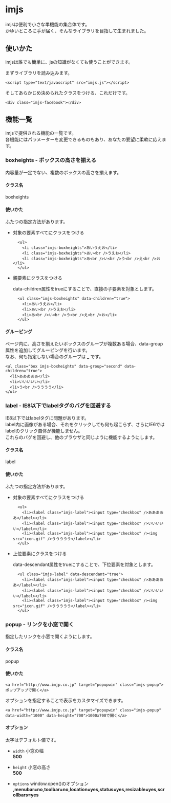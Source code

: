 imjs
======================
imjsは便利で小さな単機能の集合体です。  
かゆいところに手が届く、そんなライブラリを目指して生まれました。

使いかた
------
imjsは誰でも簡単に、jsの知識がなくても使うことができます。

まずライブラリを読み込みます。

    <script type="text/javascript" src="imjs.js"></script>

そしてあらかじめ決められたクラスをつける、これだけです。

    <div class="imjs-facebook"></div>

機能一覧
------
imjsで提供される機能の一覧です。  
各機能にはパラメーターを変更できるものもあり、あなたの要望に柔軟に応えます。

### boxheights - ボックスの高さを揃える
内容量が一定でない、複数のボックスの高さを揃えます。  

#### クラス名
boxheights

#### 使いかた
ふたつの指定方法があります。

* 対象の要素すべてにクラスをつける

        <ul>
          <li class="imjs-boxheights">あいうえお</li>
          <li class="imjs-boxheights">あい<br />うえお</li>
          <li class="imjs-boxheights">あ<br />い<br />う<br />え<br />お</li>
        </ul>

* 親要素にクラスをつける

    data-children属性をtrueにすることで、直接の子要素を対象とします。

        <ul class="imjs-boxheights" data-children="true">
          <li>あいうえお</li>
          <li>あい<br />うえお</li>
          <li>あ<br />い<br />う<br />え<br />お</li>
        </ul>

#### グルーピング
ページ内に、高さを揃えたいボックスのグループが複数ある場合、data-group属性を追加してグルーピングを行います。  
なお、何も指定しない場合のグループは **_** です。

    <ul class="box imjs-boxheights" data-group="second" data-children="true">
      <li>あああああ</li>
      <li>いいいいい</li>
      <li>う<br />うううう</li>
    </ul>

### label - IE8以下でlabelタグのバグを回避する
IE8以下ではlabelタグに問題があります。  
label内に画像がある場合、それをクリックしても何も起こらず、さらにIE6ではlabelのクリック自体が機能しません。  
これらのバグを回避し、他のブラウザと同じように機能するようにします。

#### クラス名
label

#### 使いかた
ふたつの指定方法があります。

* 対象の要素すべてにクラスをつける

        <ul>
          <li><label class="imjs-label"><input type="checkbox" />あああああ</label></li>
          <li><label class="imjs-label"><input type="checkbox" />いいいいい</label></li>
          <li><label class="imjs-label"><input type="checkbox" /><img src="icon.gif" />ううううう</label></li>
        </ul>

* 上位要素にクラスをつける

    data-descendant属性をtrueにすることで、下位要素を対象とします。

        <ul class="imjs-label" data-descendant="true">
          <li><label class="imjs-label"><input type="checkbox" />あああああ</label></li>
          <li><label class="imjs-label"><input type="checkbox" />いいいいい</label></li>
          <li><label class="imjs-label"><input type="checkbox" /><img src="icon.gif" />ううううう</label></li>
        </ul>

### popup - リンクを小窓で開く
指定したリンクを小窓で開くようにします。

#### クラス名
popup

#### 使いかた

    <a href="http://www.imjp.co.jp" target="popupwin" class="imjs-popup">ポップアップで開く</a>

オプションを指定することで表示をカスタマイズできます。

    <a href="http://www.imjp.co.jp" target="popupwin" class="imjs-popup" data-width="1000" data-height="700">1000x700で開く</a>

#### オプション
太字はデフォルト値です。
+   `width`
    小窓の幅  
    **500**

+   `height`
    小窓の高さ  
    **500**

+   `options`
    window.open()のオプション  
    **,menubar=no,toolbar=no,location=yes,status=yes,resizable=yes,scrollbars=yes**
